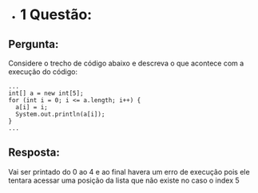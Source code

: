 * # 1 Questão:

## Pergunta:

Considere o trecho de código abaixo e descreva o que acontece com a execução
do código:
```
...
int[] a = new int[5];
for (int i = 0; i <= a.length; i++) {
  a[i] = i;
  System.out.println(a[i]);
}
...
```

## Resposta:
Vai ser printado do 0 ao 4 e ao final havera um erro de execução pois ele tentara acessar uma posição da lista que não existe no caso o index 5
